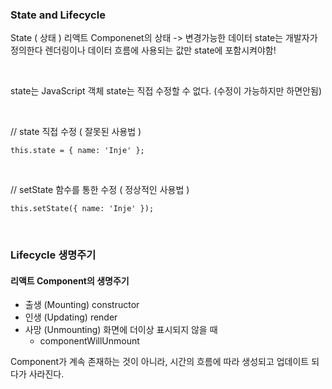 ### State and Lifecycle

State ( 상태 )
리액트 Componenet의 상태 -> 변경가능한 데이터
state는 개발자가 정의한다
렌더링이나 데이터 흐름에 사용되는 값만 state에 포함시켜야함!

<br>

state는 JavaScript 객체
state는 직접 수정할 수 없다. (수정이 가능하지만 하면안됨)

<br>

// state 직접 수정 ( 잘못된 사용법 )
```
this.state = { name: 'Inje' };
```

<br>

// setState 함수를 통한 수정 ( 정상적인 사용법 )
```
this.setState({ name: 'Inje' });
```

<br>

### Lifecycle 생명주기
#### 리액트 Component의 생명주기
- 출생 (Mounting) constructor
- 인생 (Updating) render
- 사망 (Unmounting) 화면에 더이상 표시되지 않을 때
  + componentWillUnmount

Component가 계속 존재하는 것이 아니라, 시간의 흐름에 따라 생성되고 업데이트 되다가 사라진다.



